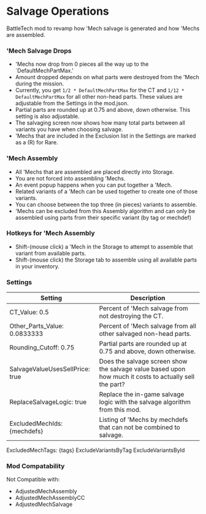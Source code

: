 # Salvage Operations

BattleTech mod to revamp how 'Mech salvage is generated and how 'Mechs are assembled.


### 'Mech Salvage Drops

* 'Mechs now drop from 0 pieces all the way up to the `DefaultMechPartMax.'
* Amount dropped depends on what parts were destroyed from the 'Mech during the mission.
* Currently, you get `1/2 * DefaultMechPartMax` for the CT and `1/12 * DefaultMechPartMax` for all other non-head parts.
  These values are adjustable from the Settings in the mod.json.
* Partial parts are rounded up at 0.75 and above, down otherwise. This setting is also adjustable.
* The salvaging screen now shows how many total parts between all variants you have when choosing salvage. 
* 'Mechs that are included in the Exclusion list in the Settings are marked as a (R) for Rare. 

### 'Mech Assembly

* All 'Mechs that are assembled are placed directly into Storage.
* You are not forced into assembling 'Mechs.
* An event popup happens when you can put together a 'Mech.
* Related variants of a 'Mech can be used together to create one of those variants.
* You can choose between the top three (in pieces) variants to assemble.
* 'Mechs can be excluded from this Assembly algorithm and can only be assembled using parts from their specific variant (by tag or mechdef)

### Hotkeys for 'Mech Assembly

* Shift-(mouse click) a 'Mech in the Storage to attempt to assemble that variant from available parts. 
* Shift-(mouse click) the Storage tab to assemble using all available parts in your inventory.

### Settings

Setting           | Description
------------------|------------
CT_Value: 0.5 | Percent of 'Mech salvage from not destroying the CT.
Other_Parts_Value: 0.0833333 | Percent of 'Mech salvage from all other salvaged non-head parts.
Rounding_Cutoff: 0.75 | Partial parts are rounded up at 0.75 and above, down otherwise.
SalvageValueUsesSellPrice: true |  Does the salvage screen show the salvage value based upon how much it costs to actually sell the part?
ReplaceSalvageLogic: true | Replace the in-game salvage logic with the salvage algorithm from this mod. 
ExcludedMechIds: {mechdefs} | Listing of 'Mechs by mechdefs that can not be combined to salvage.
ExcludedMechTags: {tags}
ExcludeVariantsByTag
ExcludeVariantsById

### Mod Compatability

Not Compatible with:
* AdjustedMechAssembly
* AdjustedMechAssemblyCC
* AdjustedMechSalvage

